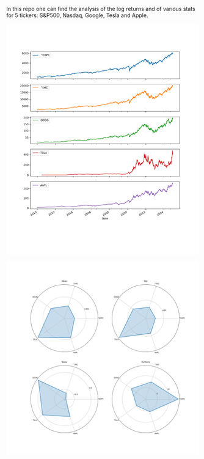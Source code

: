 In this repo one can find the analysis of the log returns and of various stats for 5 tickers: S&P500, Nasdaq, Google, Tesla and Apple.

![](close.png)

![](statistics.png)